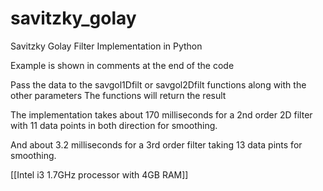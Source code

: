# savitzky_golay
Savitzky Golay Filter Implementation in Python

Example is shown in comments at the end of the code

Pass the data to the savgol1Dfilt or savgol2Dfilt functions along with the other parameters
The functions will return the result

The implementation takes about 170 milliseconds for a 2nd order 2D filter with 11 data points in both direction for smoothing.

And about 3.2 milliseconds for a 3rd order filter taking 13 data pints for smoothing.

[[Intel i3 1.7GHz processor with 4GB RAM]]
